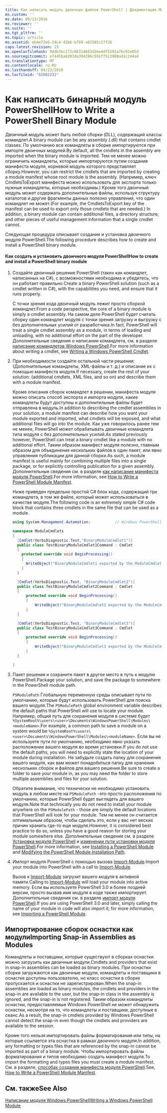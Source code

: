 ```yaml
---
title: Как написать модуль двоичных файлов PowerShell | Документация Майкрософт
ms.custom: ''
ms.date: 09/13/2016
ms.reviewer: ''
ms.suite: ''
ms.tgt_pltfrm: ''
ms.topic: article
ms.assetid: eb4e72e6-24c4-42b6-b7b9-a62585c17f26
caps.latest.revision: 15
ms.openlocfilehash: 9ddb3bc172c66314603d2be4df5192a76c92e05d
ms.sourcegitcommit: e7445ba8203da304286c591ff513900ad1c244a4
ms.translationtype: MT
ms.contentlocale: ru-RU
ms.lasthandoff: 04/23/2019
ms.locfileid: "62082232"
---
```

# <a name="how-to-write-a-powershell-binary-module"></a><span data-ttu-id="92e4f-102">Как написать бинарный модуль PowerShell</span><span class="sxs-lookup"><span data-stu-id="92e4f-102">How to Write a PowerShell Binary Module</span></span>

<span data-ttu-id="92e4f-103">Двоичный модуль может быть любой сборки (DLL), содержащий классы командлет.</span><span class="sxs-lookup"><span data-stu-id="92e4f-103">A binary module can be any assembly (.dll) that contains cmdlet classes.</span></span> <span data-ttu-id="92e4f-104">По умолчанию все командлеты в сборке импортируются при импорте двоичных модулей.</span><span class="sxs-lookup"><span data-stu-id="92e4f-104">By default, all the cmdlets in the assembly are imported when the binary module is imported.</span></span> <span data-ttu-id="92e4f-105">Тем не менее можно ограничить командлеты, которые импортируются путем создания манифеста модуля, корневой модуль которого представляет сборку.</span><span class="sxs-lookup"><span data-stu-id="92e4f-105">However, you can restrict the cmdlets that are imported by creating a module manifest whose root module is the assembly.</span></span> <span data-ttu-id="92e4f-106">(Например, ключ CmdletsToExport манифеста можно использовать для экспорта только нужные командлеты, которые необходимы.) Кроме того двоичный модуль может содержать дополнительные файлы, используя структуру каталогов и другие фрагменты данных полезно управления, что один командлет не может.</span><span class="sxs-lookup"><span data-stu-id="92e4f-106">(For example, the CmdletsToExport key of the manifest can be used to export only those cmdlets that are needed.) In addition, a binary module can contain additional files, a directory structure, and other pieces of useful management information that a single cmdlet cannot.</span></span>

<span data-ttu-id="92e4f-107">Следующая процедура описывает создание и установка двоичного модуля PowerShell.</span><span class="sxs-lookup"><span data-stu-id="92e4f-107">The following procedure describes how to create and install a PowerShell binary module.</span></span>

#### <a name="how-to-create-and-install-a-powershell-binary-module"></a><span data-ttu-id="92e4f-108">Как создать и установить двоичного модуля PowerShell</span><span class="sxs-lookup"><span data-stu-id="92e4f-108">How to create and install a PowerShell binary module</span></span>

1. <span data-ttu-id="92e4f-109">Создайте двоичный решение PowerShell (таких как командлет, написанных на C#), с возможностями необходима и убедитесь, что он работает правильно.</span><span class="sxs-lookup"><span data-stu-id="92e4f-109">Create a binary PowerShell solution (such as a cmdlet written in C#), with the capabilities you need, and ensure that it runs properly.</span></span>

   <span data-ttu-id="92e4f-110">С точки зрения кода двоичный модуль лежит просто сборкой командлет.</span><span class="sxs-lookup"><span data-stu-id="92e4f-110">From a code perspective, the core of a binary module is simply a cmdlet assembly.</span></span> <span data-ttu-id="92e4f-111">На самом деле PowerShell будет считать сборку один командлет модуля с точки зрения загрузку и выгрузку с без дополнительных усилий от разработчика.</span><span class="sxs-lookup"><span data-stu-id="92e4f-111">In fact, PowerShell will treat a single cmdlet assembly as a module, in terms of loading and unloading, with no additional effort on the part of the developer.</span></span> <span data-ttu-id="92e4f-112">Дополнительные сведения о написании командлета, см. в разделе [написание командлетов Windows PowerShell](../cmdlet/writing-a-windows-powershell-cmdlet.md).</span><span class="sxs-lookup"><span data-stu-id="92e4f-112">For more information about writing a cmdlet, see [Writing a Windows PowerShell Cmdlet](../cmdlet/writing-a-windows-powershell-cmdlet.md).</span></span>

2. <span data-ttu-id="92e4f-113">При необходимости создайте остальной части решения: (Дополнительные командлеты, XML-файлы и т. д.) и описание их с помощью манифеста модуля.</span><span class="sxs-lookup"><span data-stu-id="92e4f-113">If necessary, create the rest of your solution: (additional cmdlets, XML files, and so on) and describe them with a module manifest.</span></span>

   <span data-ttu-id="92e4f-114">Кроме описания сборок командлет в решении, манифеста модуля можно описать способ экспорта и импорта модуля, какие командлеты будут доступны и дополнительные файлы будет отправлена в модуль.</span><span class="sxs-lookup"><span data-stu-id="92e4f-114">In addition to describing the cmdlet assemblies in your solution, a module manifest can describe how you want your module exported and imported, what cmdlets will be exposed, and what additional files will go into the module.</span></span> <span data-ttu-id="92e4f-115">Как уже говорилось ранее тем не менее, PowerShell может обрабатывать двоичные командлета типа модуля с без дополнительных усилий.</span><span class="sxs-lookup"><span data-stu-id="92e4f-115">As stated previously however, PowerShell can treat a binary cmdlet like a module with no additional effort.</span></span> <span data-ttu-id="92e4f-116">Таким образом манифест модуля полезно, главным образом для объединения нескольких файлов в один пакет, или явно управления публикации для данной сборки.</span><span class="sxs-lookup"><span data-stu-id="92e4f-116">As such, a module manifest is useful mainly for combining multiple files into a single package, or for explicitly controlling publication for a given assembly.</span></span> <span data-ttu-id="92e4f-117">Дополнительные сведения см. в разделе [как написание манифеста модуля PowerShell](http://msdn.microsoft.com/en-us/abe4c24b-e64e-4a61-81d5-18c4fceba0b6).</span><span class="sxs-lookup"><span data-stu-id="92e4f-117">For more information, see [How to Write a PowerShell Module Manifest](http://msdn.microsoft.com/en-us/abe4c24b-e64e-4a61-81d5-18c4fceba0b6).</span></span>

   <span data-ttu-id="92e4f-118">Ниже приведен предельно простой C# блок кода, содержащий три командлета, в том же файле, который может использоваться в качестве модуля.</span><span class="sxs-lookup"><span data-stu-id="92e4f-118">The following code is an extremely simple C# code block that contains three cmdlets in the same file that can be used as a module.</span></span>

   ```csharp
   using System.Management.Automation;           // Windows PowerShell namespace.

   namespace ModuleCmdlets
   {
     [Cmdlet(VerbsDiagnostic.Test,"BinaryModuleCmdlet1")]
     public class TestBinaryModuleCmdlet1Command : Cmdlet
     {
       protected override void BeginProcessing()
       {
         WriteObject("BinaryModuleCmdlet1 exported by the ModuleCmdlets module.");
       }
     }

     [Cmdlet(VerbsDiagnostic.Test, "BinaryModuleCmdlet2")]
     public class TestBinaryModuleCmdlet2Command : Cmdlet
     {
         protected override void BeginProcessing()
         {
             WriteObject("BinaryModuleCmdlet2 exported by the ModuleCmdlets module.");
         }
     }

     [Cmdlet(VerbsDiagnostic.Test, "BinaryModuleCmdlet3")]
     public class TestBinaryModuleCmdlet3Command : Cmdlet
     {
         protected override void BeginProcessing()
         {
             WriteObject("BinaryModuleCmdlet3 exported by the ModuleCmdlets module.");
         }
     }

   }
   ```

3. <span data-ttu-id="92e4f-119">Пакет решения и сохраните пакет в другое место в путь к модулю PowerShell.</span><span class="sxs-lookup"><span data-stu-id="92e4f-119">Package your solution, and save the package to somewhere in the PowerShell module path.</span></span>

   <span data-ttu-id="92e4f-120">`PSModulePath` Глобальную переменную среды описывает пути по умолчанию, которые будут использовать PowerShell для поиска вашего модуля.</span><span class="sxs-lookup"><span data-stu-id="92e4f-120">The `PSModulePath` global environment variable describes the default paths that PowerShell will use to locate your module.</span></span> <span data-ttu-id="92e4f-121">Например, общий путь для сохранения модуля в системе будет `%SystemRoot%\users\<user>\Documents\WindowsPowerShell\Modules\<moduleName>`.</span><span class="sxs-lookup"><span data-stu-id="92e4f-121">For example, a common path to save a module on a system would be `%SystemRoot%\users\<user>\Documents\WindowsPowerShell\Modules\<moduleName>`.</span></span> <span data-ttu-id="92e4f-122">Если вы не используете пути по умолчанию, необходимо явно указать расположение вашего модуля во время установки.</span><span class="sxs-lookup"><span data-stu-id="92e4f-122">If you do not use the default paths, you will need to explicitly state the location of your module during installation.</span></span> <span data-ttu-id="92e4f-123">Не забудьте создать папку для сохранения вашего модуля, как вам может понадобиться папку для хранения нескольких сборок и файлов для вашего решения.</span><span class="sxs-lookup"><span data-stu-id="92e4f-123">Be sure to create a folder to save your module in, as you may need the folder to store multiple assemblies and files for your solution.</span></span>

   <span data-ttu-id="92e4f-124">Обратите внимание, что технически не необходимо установить модуль в любом месте на `PSModulePath` -это просто расположения по умолчанию, которые PowerShell будет выглядеть для вашего модуля.</span><span class="sxs-lookup"><span data-stu-id="92e4f-124">Note that technically you do not need to install your module anywhere on the `PSModulePath` - those are simply the default locations that PowerShell will look for your module.</span></span> <span data-ttu-id="92e4f-125">Тем не менее он считается оптимальным образом, чтобы сделать это, если у вас нет веских причин хранить где-то еще модуля.</span><span class="sxs-lookup"><span data-stu-id="92e4f-125">However, it is considered best practice to do so, unless you have a good reason for storing your module somewhere else.</span></span> <span data-ttu-id="92e4f-126">Дополнительные сведения см. в разделе [Установка модуля PowerShell](./installing-a-powershell-module.md) и [изменении пути установки модуля PowerShell](./modifying-the-psmodulepath-installation-path.md).</span><span class="sxs-lookup"><span data-stu-id="92e4f-126">For more information, see [Installing a PowerShell Module](./installing-a-powershell-module.md) and [Modifying the PowerShell Module Installation Path](./modifying-the-psmodulepath-installation-path.md).</span></span>

4. <span data-ttu-id="92e4f-127">Импорт модуля PowerShell с помощью вызова [Import-Module](/powershell/module/Microsoft.PowerShell.Core/Import-Module).</span><span class="sxs-lookup"><span data-stu-id="92e4f-127">Import your module into PowerShell with a call to [Import-Module](/powershell/module/Microsoft.PowerShell.Core/Import-Module).</span></span>

   <span data-ttu-id="92e4f-128">Вызов к [Import-Module](/powershell/module/Microsoft.PowerShell.Core/Import-Module) загрузит вашего модуля в активной памяти.</span><span class="sxs-lookup"><span data-stu-id="92e4f-128">Calling to [Import-Module](/powershell/module/Microsoft.PowerShell.Core/Import-Module) will load your module into active memory.</span></span> <span data-ttu-id="92e4f-129">Если вы используете PowerShell 3.0 и более поздней версии, просто вызвав имя модуля в коде также импортирует. Дополнительные сведения см. в разделе [импорт модуля PowerShell](./importing-a-powershell-module.md).</span><span class="sxs-lookup"><span data-stu-id="92e4f-129">If you are using PowerShell 3.0 and later, simply calling the name of your module in code will also import it; for more information, see [Importing a PowerShell Module](./importing-a-powershell-module.md).</span></span>

## <a name="importing-snap-in-assemblies-as-modules"></a><span data-ttu-id="92e4f-130">Импортирование сборок оснастки как модули</span><span class="sxs-lookup"><span data-stu-id="92e4f-130">Importing Snap-in Assemblies as Modules</span></span>

<span data-ttu-id="92e4f-131">Командлеты и поставщики, которые существуют в сборках оснастки можно загрузить как двоичные модули.</span><span class="sxs-lookup"><span data-stu-id="92e4f-131">Cmdlets and providers that exist in snap-in assemblies can be loaded as binary modules.</span></span> <span data-ttu-id="92e4f-132">При оснастки сборки загружаются как двоичные модули, командлеты и поставщики в оснастке доступны пользователю, но класс оснастки в сборке пропускается и оснастки не зарегистрирован.</span><span class="sxs-lookup"><span data-stu-id="92e4f-132">When the snap-in assemblies are loaded as binary modules, the cmdlets and providers in the snap-in are available to the user, but the snap-in class in the assembly is ignored, and the snap-in is not registered.</span></span> <span data-ttu-id="92e4f-133">Таким образом командлеты оснастки, предоставляемые Windows PowerShell не может обнаружить оснастки, несмотря на то, что командлеты и поставщики, доступные в сеанс.</span><span class="sxs-lookup"><span data-stu-id="92e4f-133">As a result, the snap-in cmdlets provided by Windows PowerShell cannot detect the snap-in even though the cmdlets and providers are available to the session.</span></span>

<span data-ttu-id="92e4f-134">Кроме того нельзя импортировать файлы форматирования или типы, на которые ссылается эта оснастка в рамках двоичного модуля.</span><span class="sxs-lookup"><span data-stu-id="92e4f-134">In addition, any formatting or types files that are referenced by the snap-in cannot be imported as part of a binary module.</span></span> <span data-ttu-id="92e4f-135">Чтобы импортировать файлы форматирования и типов необходимо создать манифест модуля.</span><span class="sxs-lookup"><span data-stu-id="92e4f-135">To import the formatting and types files you must create a module manifest.</span></span> <span data-ttu-id="92e4f-136">См. в разделе, [способах создания манифеста модуля PowerShell](http://msdn.microsoft.com/en-us/abe4c24b-e64e-4a61-81d5-18c4fceba0b6).</span><span class="sxs-lookup"><span data-stu-id="92e4f-136">See, [How to Write a PowerShell Module Manifest](http://msdn.microsoft.com/en-us/abe4c24b-e64e-4a61-81d5-18c4fceba0b6).</span></span>

## <a name="see-also"></a><span data-ttu-id="92e4f-137">См. также</span><span class="sxs-lookup"><span data-stu-id="92e4f-137">See Also</span></span>

[<span data-ttu-id="92e4f-138">Написание модуля Windows PowerShell</span><span class="sxs-lookup"><span data-stu-id="92e4f-138">Writing a Windows PowerShell Module</span></span>](./writing-a-windows-powershell-module.md)
